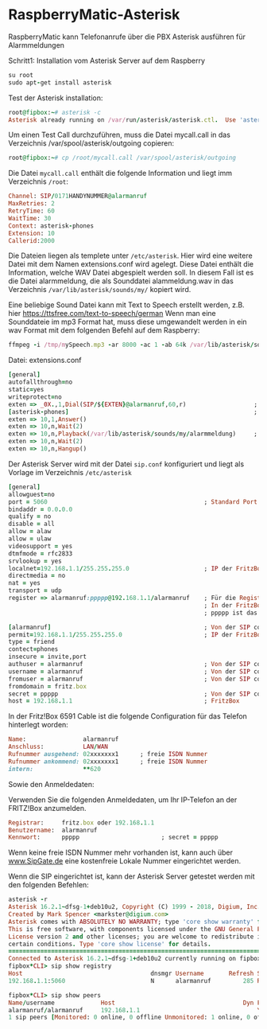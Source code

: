 # RaspberryMatic-Asterisk
RaspberryMatic kann Telefonanrufe über die PBX Asterisk ausführen für Alarmmeldungen

Schritt1:
Installation vom Asterisk Server auf dem Raspberry
```ruby
su root
sudo apt-get install asterisk
```

Test der Asterisk installation:
```ruby
root@fipbox:~# asterisk -c
Asterisk already running on /var/run/asterisk/asterisk.ctl.  Use 'asterisk -r' to connect.
```


Um einen Test Call durchzuführen, muss die Datei  mycall.call in das Verzeichnis  /var/spool/asterisk/outgoing  copieren:

```ruby
root@fipbox:~# cp /root/mycall.call /var/spool/asterisk/outgoing
```

Die Datei ``mycall.call`` enthält die folgende Information und liegt imm Verzeichnis ```/root```: 
```ruby
Channel: SIP/0171HANDYNUMMER@alarmanruf
MaxRetries: 2
RetryTime: 60
WaitTime: 30
Context: asterisk-phones
Extension: 10
Callerid:2000
```

Die Dateien liegen als templete unter ``` /etc/asterisk ```. Hier wird eine weitere Datei mit dem Namen extensions.conf wird agelegt. Diese Datei enthält die Information, welche WAV Datei abgespielt werden soll. In diesem Fall ist es die Datei alarmmeldung, die als Sounddatei alammeldung.wav in das Verzeichnis ```/var/lib/asterisk/sounds/my/``` kopiert wird. 

Eine beliebige Sound Datei kann mit Text to Speech erstellt werden, z.B. hier https://ttsfree.com/text-to-speech/german
Wenn man eine Sounddateie im mp3 Format hat, muss diese umgewandelt werden in ein wav Format mit dem folgenden Befehl auf dem Raspberry:
```ruby
ffmpeg -i /tmp/mySpeech.mp3 -ar 8000 -ac 1 -ab 64k /var/lib/asterisk/sounds/my/mySpeech.wav
```

Datei: extensions.conf
```ruby
[general]
autofallthrough=no
static=yes
writeprotect=no
exten => _0X.,1,Dial(SIP/${EXTEN}@alarmanruf,60,r)                   ; die externe NUmmer wird angerufen, die mit 0 beginnt, also 0172xxxx
[asterisk-phones]                                                    ; Bezeichnung aus der Datei mycall.call
exten => 10,1,Answer()
exten => 10,n,Wait(2)
exten => 10,n,Playback(/var/lib/asterisk/sounds/my/alarmmeldung)     ; die WAV Datei wird hier angegeben
exten => 10,n,Wait(2)
exten => 10,n,Hangup()
```
Der Asterisk Server wird mit der Datei ```sip.conf``` konfiguriert und liegt als Vorlage im Verzeichnis ```/etc/asterisk```
```ruby
[general]
allowguest=no
port = 5060                                            ; Standard Port
bindaddr = 0.0.0.0
qualify = no
disable = all
allow = alaw
allow = ulaw
videosupport = yes
dtmfmode = rfc2833
srvlookup = yes
localnet=192.168.1.1/255.255.255.0                     ; IP der FritzBox
directmedia = no
nat = yes
transport = udp
register => alarmanruf:ppppp@192.168.1.1/alarmanruf    ; Für die Registrierung der SIP aus der FritzBox
                                                       ; In der FritzBox habe ich einen SIP mit user: alarmanruf und passwort: ppppp sowie Namen: alarmanruf eingerichtet
                                                       ; ppppp ist das Passwort, das in der Fritz!Box für den SIP hinterlegt ist

[alarmanruf]                                           ; Von der SIP config in der FritzBox
permit=192.168.1.1/255.255.255.0                       ; IP der FritzBox
type = friend
contect=phones
insecure = invite,port
authuser = alarmanruf                                  ; Von der SIP config in der FritzBox
username = alarmanruf                                  ; Von der SIP config in der FritzBox
fromuser = alarmanruf                                  ; Von der SIP config in der FritzBox
fromdomain = fritz.box
secret = ppppp                                         ; Von der SIP config in der FritzBox
host = 192.168.1.1                                     ; FritzBox
```

In der Fritz!Box 6591 Cable ist die folgende Configuration für das Telefon hinterlegt worden:
```ruby
Name:                alarmanruf
Anschluss:           LAN/WAN
Rufnummer ausgehend: 02xxxxxxx1      ; freie ISDN Nummer
Rufnummer ankommend: 02xxxxxxx1      ; freie ISDN Nummer
intern:              **620
```
Sowie den Anmeldedaten:

Verwenden Sie die folgenden Anmeldedaten, um Ihr IP-Telefon an der FRITZ!Box anzumelden.
```ruby
Registrar:     fritz.box oder 192.168.1.1
Benutzername:  alarmanruf
Kennwort:      ppppp                       ; secret = ppppp
```

Wenn keine freie ISDN Nummer mehr vorhanden ist, kann auch über www.SipGate.de eine kostenfreie Lokale Nummer eingerichtet werden.

Wenn die SIP eingerichtet ist, kann der Asterisk Server getestet werden mit den folgenden Befehlen:
```ruby
asterisk -r                                                                                      ; den Befehl absetzen
Asterisk 16.2.1~dfsg-1+deb10u2, Copyright (C) 1999 - 2018, Digium, Inc. and others.
Created by Mark Spencer <markster@digium.com>
Asterisk comes with ABSOLUTELY NO WARRANTY; type 'core show warranty' for details.
This is free software, with components licensed under the GNU General Public
License version 2 and other licenses; you are welcome to redistribute it under
certain conditions. Type 'core show license' for details.
=========================================================================
Connected to Asterisk 16.2.1~dfsg-1+deb10u2 currently running on fipbox (pid = 490)               ; anschließend startet die CLI
fipbox*CLI> sip show registry                                                                     ; im CLI den Befehl absetzen
Host                                    dnsmgr Username       Refresh State                Reg.Time                 
192.168.1.1:5060                        N      alarmanruf         285 Registered           Tue, 04 Jan 2022 19:40:21

fipbox*CLI> sip show peers
Name/username             Host                                    Dyn Forcerport Comedia    ACL Port     Status      Description                      
alarmanruf/alarmanruf     192.168.1.1                                 Yes        Yes         A  5060     Unmonitored                                  
1 sip peers [Monitored: 0 online, 0 offline Unmonitored: 1 online, 0 offline]

```

